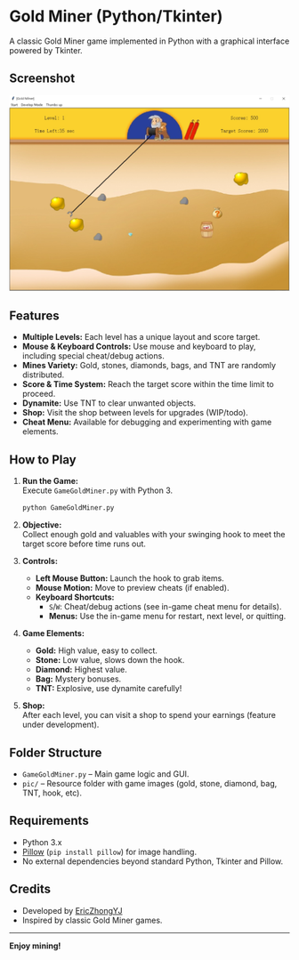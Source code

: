 # Gold Miner (Python/Tkinter)

A classic Gold Miner game implemented in Python with a graphical interface powered by Tkinter.

## Screenshot

![](./ScreenshotsGoldMiner.jpg)

## Features

- **Multiple Levels:** Each level has a unique layout and score target.
- **Mouse & Keyboard Controls:** Use mouse and keyboard to play, including special cheat/debug actions.
- **Mines Variety:** Gold, stones, diamonds, bags, and TNT are randomly distributed.
- **Score & Time System:** Reach the target score within the time limit to proceed.
- **Dynamite:** Use TNT to clear unwanted objects.
- **Shop:** Visit the shop between levels for upgrades (WIP/todo).
- **Cheat Menu:** Available for debugging and experimenting with game elements.

## How to Play

1. **Run the Game:**  
   Execute `GameGoldMiner.py` with Python 3.

   ```bash
   python GameGoldMiner.py
   ```

2. **Objective:**  
   Collect enough gold and valuables with your swinging hook to meet the target score before time runs out.

3. **Controls:**
   - **Left Mouse Button:** Launch the hook to grab items.
   - **Mouse Motion:** Move to preview cheats (if enabled).
   - **Keyboard Shortcuts:**  
     - `S`/`W`: Cheat/debug actions (see in-game cheat menu for details).
     - **Menus:** Use the in-game menu for restart, next level, or quitting.

4. **Game Elements:**
   - **Gold:** High value, easy to collect.
   - **Stone:** Low value, slows down the hook.
   - **Diamond:** Highest value.
   - **Bag:** Mystery bonuses.
   - **TNT:** Explosive, use dynamite carefully!

5. **Shop:**  
   After each level, you can visit a shop to spend your earnings (feature under development).

## Folder Structure

- `GameGoldMiner.py` – Main game logic and GUI.
- `pic/` – Resource folder with game images (gold, stone, diamond, bag, TNT, hook, etc).

## Requirements

- Python 3.x
- [Pillow](https://python-pillow.org/) (`pip install pillow`) for image handling.
- No external dependencies beyond standard Python, Tkinter and Pillow.

## Credits

- Developed by [EricZhongYJ](https://github.com/EricZhongYJ)
- Inspired by classic Gold Miner games.

---

**Enjoy mining!**

